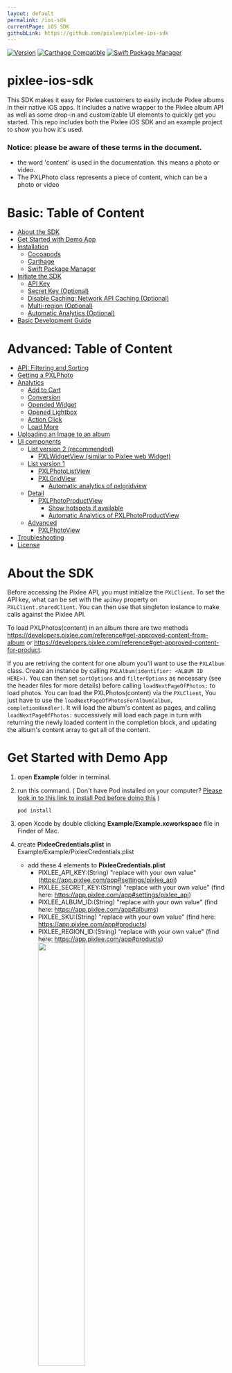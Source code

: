 ```yaml
---
layout: default
permalink: /ios-sdk
currentPage: iOS SDK
githubLink: https://github.com/pixlee/pixlee-ios-sdk
---
```


[![Version](https://img.shields.io/cocoapods/v/PixleeSDK.svg?style=flat)](https://cocoapods.org/pods/PixleeSDK)
[![Carthage Compatible](https://img.shields.io/badge/Carthage-compatible-4BC51D.svg?style=flat-square)](https://github.com/Carthage/Carthage)
[![Swift Package Manager](https://img.shields.io/badge/Swift_Package_Manager-compatible-orange?style=flat-square)](https://img.shields.io/badge/Pixlee-iOS-SDK-compatible-orange?style=flat-square)

# pixlee-ios-sdk

This SDK makes it easy for Pixlee customers to easily include Pixlee albums in their native iOS apps. It includes a native wrapper to the Pixlee album API as well as some drop-in and customizable UI elements to quickly get you started. This repo includes both the Pixlee iOS SDK and an example project to show you how it's used.

### Notice: please be aware of these terms in the document.

- the word 'content' is used in the documentation. this means a photo or video.
- The PXLPhoto class represents a piece of content, which can be a photo or video

# Basic: Table of Content

- [About the SDK](#About-the-SDK)
- [Get Started with Demo App](#Get-Started-with-Demo-App)
- [Installation](#Installation)
  - [Cocoapods](#cocoapods)
  - [Carthage](#carthage)
  - [Swift Package Manager](#Swift-Package-Manager)
- [Initiate the SDK](#Initiate-the-SDK)
  - [API Key](#api-key)
  - [Secret Key (Optional)](#secret-key-optional)
  - [Disable Caching: Network API Caching (Optional)](#disable-caching-network-api-caching--optional)
  - [Multi-region (Optional)](#multi-region-optional)
  - [Automatic Analytics (Optional)](#automatic-analytics-optional)
- [Basic Development Guide](#basic-development-guide)

# Advanced: Table of Content

- [API: Filtering and Sorting](#api-filtering-and-sorting)
- [Getting a PXLPhoto](#getting-a-pxlphoto)
- [Analytics](#Analytics)
  - [Add to Cart](#Add-to-Cart)
  - [Conversion](#Conversion)
  - [Opended Widget](#Opended-Widget)
  - [Opened Lightbox](#Opened-Lightbox)
  - [Action Click](#Action-Click)
  - [Load More](#Load-More)
- [Uploading an Image to an album](#Uploading-an-Image-to-an-album)
- [UI components](#UI-components)
  - [List version 2 (recommended)](#list-version-2-recommended)
    - [PXLWidgetView (similar to Pixlee web Widget)](#pxlwidgetview-similar-to-pixlee-web-widget)
  - [List version 1](#list-version-1)
    - [PXLPhotoListView](#PXLPhotoListView)
    - [PXLGridView](#PXLGridView)
      - [Automatic analytics of pxlgridview](#automatic-analytics-of-pxlgridview)
  - [Detail](#detail)
    - [PXLPhotoProductView](#pxlphotoproductview)
      - [Show hotspots if available](#show-hotspots-if-available)
      - [Automatic Analytics of PXLPhotoProductView](#automatic-analytics-of-pxlphotoproductview)
  - [Advanced](#advanced)
    - [PXLPhotoView](#pxlphotoview)
- [Troubleshooting](#Troubleshooting)
- [License](#License)

# About the SDK

Before accessing the Pixlee API, you must initialize the `PXLClient`. To set the API key, what can be set with the `apiKey` property on `PXLClient.sharedClient`. You can then use that singleton instance to make calls against the Pixlee API.

To load PXLPhotos(content) in an album there are two methods https://developers.pixlee.com/reference#get-approved-content-from-album or https://developers.pixlee.com/reference#get-approved-content-for-product.

If you are retriving the content for one album you'll want to use the `PXLAlbum` class. Create an instance by calling `PXLAlbum(identifier: <ALBUM ID HERE>)`. You can then set `sortOptions` and `filterOptions` as necessary (see the header files for more details) before calling `loadNextPageOfPhotos:` to load photos.
You can load the PXLPhotos(content) via the `PXLClient`, You just have to use the `loadNextPageOfPhotosForAlbum(album, completionHandler)`. It will load the album's content as pages, and calling `loadNextPageOfPhotos:` successively will load each page in turn with returning the newly loaded content in the completion block, and updating the album's content array to get all of the content.

# Get Started with Demo App

1. open **Example** folder in terminal.
2. run this command. ( Don't have Pod installed on your computer? [Please look in to this link to install Pod before doing this](https://guides.cocoapods.org/using/getting-started.html) )
   ```
   pod install
   ```
3. open Xcode by double clicking **Example/Example.xcworkspace** file in Finder of Mac.
4. create **PixleeCredentials.plist** in Example/Example/PixleeCredentials.plist

   - add these 4 elements to **PixleeCredentials.plist**
     - PIXLEE_API_KEY:(String) "replace with your own value" (https://app.pixlee.com/app#settings/pixlee_api)
     - PIXLEE_SECRET_KEY:(String) "replace with your own value" (find here: https://app.pixlee.com/app#settings/pixlee_api)
     - PIXLEE_ALBUM_ID:(String) "replace with your own value" (find here: https://app.pixlee.com/app#albums)
     - PIXLEE_SKU:(String) "replace with your own value" (find here: https://app.pixlee.com/app#products)
     - PIXLEE_REGION_ID:(String) "replace with your own value" (find here: https://app.pixlee.com/app#products)
       <img src="doc/img/edit_pixlee_credentials.png" width="50%">

5. in Xcode, run the app by clicking **Product> Run** in the menu bar or by pressing **Command + R** on you keyboard.

# Installation

You can choose one of these two options to add the SDK to your app. Plase replace `PixleeSDK version` with [![Version](https://img.shields.io/cocoapods/v/PixleeSDK.svg?style=flat)](https://cocoapods.org/pods/PixleeSDK).

### Cocoapods

[CocoaPods](https://cocoapods.org) is a dependency manager for Cocoa projects. For usage and installation instructions, visit their website. To integrate Alamofire into your Xcode project using CocoaPods, specify it in your `Podfile`:

```ruby
target 'MyApp' do
  pod 'PixleeSDK', '~> <PixleeSDK version like 2.5.1>' (Replace with current version, you can find the current version at https://github.com/pixlee/pixlee-ios-sdk/releases)
end
```

### Carthage

[Carthage](https://github.com/Carthage/Carthage) is a decentralized dependency manager that builds your dependencies and provides you with binary frameworks. To integrate Alamofire into your Xcode project using Carthage, specify it in your `Cartfile`:

```ogdl
github "pixlee/pixlee-ios-sdk" ~> <PixleeSDK version like 2.5.1>
```

### Swift Package Manager

The [Swift Package Manager](https://swift.org/package-manager/) is a tool for automating the distribution of Swift code and is integrated into the `swift` compiler. It is in early development, but Alamofire does support its use on supported platforms.

Once you have your Swift package set up, adding Alamofire as a dependency is as easy as adding it to the `dependencies` value of your `Package.swift`.

```swift
dependencies: [
    .package(url: "https://github.com/pixlee/pixlee-ios-sdk.git", .upToNextMajor(from: "<PixleeSDK version like 2.5.1>"))
]
```

# Initiate the SDK

### Sample

```swift
#!swift
PXLClient.sharedClient.apiKey = your api key
PXLClient.sharedClient.secretKey = your secret key // (Optional) <----- use this if you use analytics or image-upload
PXLClient.sharedClient.disableCaching = true // (Optional) don't use cache
PXLClient.sharedClient.regionId = your region id // (Optional) <--- set it if you use multi-region.
PXLClient.sharedClient.autoAnalyticsEnabled = true // (Optional) <----- This activates this auto-analytics on PXLGridView and PXLPhotoProductView

```

### API key

- Where to get Pixlee API credentials? visit here: https://app.pixlee.com/app#settings/pixlee_api
- add your Pixlee API key.
  ```swift
  #!swift
  PXLClient.sharedClient.apiKey = apiKey
  ```

### Secret Key (Optional)

- add your Secret Key if you are making POST requests.
  ```swift
  #!swift
  PXLClient.sharedClient.secretKey = secretKey
  ```

### Disable Caching: Network API Caching (Optional)

- We've seen issues with the phones caching the requests. So if you want you can enable the network API caching by setting `PXLClient`'s `disableCaching` property to `false`. The default is disabled (disableCaching=true).
  ```swift
  #!swift
  PXLClient.sharedClient.disableCaching = true // don't use cache
  PXLClient.sharedClient.disableCaching = false // use cache
  ```

### Multi-region (Optional)

- if you use multi-region, you can set your region id here to get photos, a photo, and products available in the region.
  ```swift
  #!swift
  PXLClient.sharedClient.regionId = your region id <--- set it if you use multi-region.
  ```

### Automatic Analytics (Optional)

```swift
#!swift
PXLClient.sharedClient.autoAnalyticsEnabled = true // (Optional) <----- This activates this auto-analytics on PXLGridView and PXLPhotoProductView
```

- This is to delegate this SDK to fire necessary analytics events for you. If you don't want to use this, you can just ignore this part.
- if you use PXLGridView, you need an extra setting [Document: Automatic analytics of PXLGridView](#automatic-analytics-of-pxlgridview).
- Which analytics do we fire for you?:
  - `loadmore` event: when you use `PXLClient.sharedClient.loadNextPageOfPhotosForAlbum(album: album)` and load the second or the next pages, we fire `loadmore` events for you.
  - `openedWidget` event: if you implemente [Document: Automatic analytics of PXLGridView](#automatic-analytics-of-pxlgridview) and try to display the PXLGridView with a number of PXLPhotos on the screen we fire `openedWidget`.
  - `widgetVisible` event: if you implemente [Document: Automatic analytics of PXLGridView](#automatic-analytics-of-pxlgridview) and try to display the PXLGridView with a number of PXLPhotos on the screen we fire `widgetVisible`.
  - `openedLightbox` event: when you display [PXLPhotoProductView](#automatic-analytics-of-pxlphotoproductview) with a PXLPhoto on the screen, we fire `openedLightbox`.
- **Notice**: you can see the fired events on the console. If there's a problem of your setting, you can see error messages we display in the console.

# Basic Development Guide

- With this guide, you can use our UI Components and quickly implement most features of the SDK on your app.
- However, if you're looking for firing the APIs to get the content and present them into your own UI, please check out [API: Filtering and Sorting](#api-filtering-and-sorting).

### Step 1: Initiate the SDK and Auto Analytics

```swift
PXLClient.sharedClient.apiKey = your api key
PXLClient.sharedClient.secretKey = your secret key // (Optional) <----- use this if you use analytics or image-upload
PXLClient.sharedClient.regionId = your region id // (Optional) <--- set it if you use multi-region.
PXLClient.sharedClient.autoAnalyticsEnabled = true // make sure this is true
#!swift
```

### Step 2: Load List UI and its data

- implement this: [PXLWidgetView (similar to Pixlee web Widget)](#pxlwidgetview-similar-to-pixlee-web-widget)

### Step 3: Load Detail UI

- implement this: [PXLPhotoProductView](#pxlphotoproductview)
- Not that you need to make sure that PXLPhotoProductView should be loaded when a cell of PXLWidgetView is clicked. You can get examples in the demo app in this project.

# API: Filtering and Sorting

Information on the filters and sorts available are here: https://developers.pixlee.com/reference#consuming-content

As of now, the following filters are supported by SDK:

```swift
min_instagram_followers
min_twitter_followers
denied_photos
starred_photos
flagged_photos (Note: false is equivalent to null here.)
deleted_photos
has_permission (Note: false is equivalent to null here.)
has_product
in_stock_only (Note: false is equivalent to null here.)
content_source
content_type
filter_by_subcaption
has_action_link
submitted_date_start
submitted_date_end
in_categories
computer_vision
filter_by_location
filter_by_radius
```

The following sorts are supported by SDK:

```swift
recency - The date the content was collected.
random - Randomized.
pixlee_shares - Number of times the content was shared from a Pixlee widget.
pixlee_likes - Number of likes the content received from a Pixlee widget.
popularity - Popularity of the content on its native platform.
dynamic - Our "secret sauce" -- a special sort that highlights high performance content and updates according to the continued performance of live content.
```

#### Example

```swift

//=========================================================
//These parameters are examples. Please adjust, add or remove them during implementation.
//=========================================================

PXLClient.sharedClient.apiKey = <your api key>
PXLClient.sharedClient.secretKey = <your secret key>

// Added regionId to get the currency of the specific region when searching for photos of an album. Here's how you can use it.
// note: - note: you can get the right currencies of your products by adding regionId here
PXLClient.sharedClient.regionId = <your region id> <--- set it if you use multi-region.

//Create an Instance of Album with the Identifier
let album = PXLAlbum(identifier: PXLAlbumIdentifier)

// Create and set filter options on the album.
album.filterOptions = PXLAlbumFilterOptions(minInstagramFollowers: 1)

let dateString = "20190101"
let dateFormatter = DateFormatter()
dateFormatter.dateFormat = "yyyyMMdd"
let date = dateFormatter.date(from: dateString)
filterOptions = filterOptions.changeSubmittedDateStart(newSubmittedDateStart: date)

//These parameters are examples. Please adjust, add or remove them during implementation.
album.filterOptions = filterOptions;

// Create and set sort options on the album.
album.sortOptions = PXLAlbumSortOptions(sortType: .Recency, ascending: false)
album.perPage = 100;

PXLClient.sharedClient.loadNextPageOfPhotosForAlbum(album: album) { photos, error in
    guard error == nil else {
        print("There was an error during the loading \(String(describing: error))")
        return
    }
    //Use your content array here
    print("New content loaded: \(photos)")
}

```

If you are retriving the content for a sku you'll want to use the `PXLAlbum` class. Create an instance by calling `PXLAlbum(sku:<SKU ID HERE>)`. As the same as with identifier, you can then set `sortOptions` and `filterOptions` as necessary (see the header files for more details) before calling `loadNextPageOfPhotos:` to load photos.
You can load the content via the `PXLClient`, You just have to use the `loadNextPageOfPhotosForAlbum(album, completionHandler)`. It will load the album's content as pages, and calling `loadNextPageOfPhotos:` successively will load each page in turn with returning the newly loaded content in the completion block, and updating the album's content array to get all of the photos.

#### Example

```swift

//=========================================================
//These parameters are examples. Please adjust, add or remove them during implementation.
//=========================================================

PXLClient.sharedClient.apiKey = <your api key>
PXLClient.sharedClient.secretKey = <your secret key>

// Added regionId to get the currency of the specific region when searching for photos of an album. Here's how you can use it.
// note: - note: you can get the right currencies of your products by adding regionId here
PXLClient.sharedClient.regionId = <your region id> <--- set it if you use multi-region.

//Create an Instance of Album with the SKU Identifier
let album = PXLAlbum(identifier: PXLSkuAlbumIdentifier)

// Create and set filter options on the album.
let dateString = "20190101"
let dateFormatter = DateFormatter()
dateFormatter.dateFormat = "yyyyMMdd"
let date = dateFormatter.date(from: dateString)
filterOptions = PXLAlbumFilterOptions(submittedDateStart: date)

//These parameters are examples. Please adjust, add or remove them during implementation.
album.filterOptions = filterOptions;

// Create and set sort options on the album.
album.sortOptions = PXLAlbumSortOptions(sortType: .random, ascending: false)
album.perPage = 100;

PXLClient.sharedClient.loadNextPageOfPhotosForAlbum(album: album) { photos, error in
    guard error == nil else {
        print("There was an error during the loading \(String(describing: error))")
        return
    }
    //Use your content array here
    print("New content loaded: \(photos)")
}

```

#### Notes

Additionally, you can control how an album loads its data using `PXLAlbumFilterOptions` and `PXLAlbumSortOptions`. To use these, create a new instance with `PXLAlbumFilterOptions()` or `PXLAlbumSortOptions(sortType:SortType, ascending:Boolean)`, set the necessary properties, and then set those objects to the `filterOptions` and `sortOptions` properties on your album. Make sure to set these before calling `loadNextPageOfPhotosForAlbum:`.

Once an album has loaded content from the server, it will instantiate `PXLPhoto` objects that can be consumed by your UI. `PXLPhoto` exposes all of the data for a content available through the Pixlee API and offers several image url sizes depending on your needs.

To help you quickly get started, we've also built an album view controller and content detail view controller that can be used and customized in your app. `PXLAlbumViewController` uses a `UICollectionView` to display the content in an album and includes a toggle to switch between a grid and list view. You can use the `viewControllerForAlbum` method of the class to instantiate a new view controller with the provided album object.
Example of showing the ViewController

```swift
let albumVC = PXLAlbumViewController.viewControllerForAlbum(album:album)
showViewController(VC: albumVC)
```

The album view controller is set up to automatically load more pages of content as the user scrolls, giving it an infinite scroll effect.

If a user taps on a content in the `PXLAlbumViewController`, we present a detail view with `PXLPhotoDetailViewController`. You may present a detail view yourself by instantiating an instance of `PXLPhotoDetailViewController.viewControllerForPhot` and providing the `PXLPhoto` instance property. The content detail view is configured to display:

- the large content
- the username of the poster
- a timestamp showing when the content was posted
- the platform source of the content (e.g. Instagram)
- the content's caption (if one is available)
- any products associated with that content (displayed as a horizontal list of products)
  Example of loading the detailViewController

```swift
    let photoDetailVC = PXLPhotoDetailViewController.viewControllerForPhoto(photo: photo)
    let navController = UINavigationController(rootViewController: photoDetailVC)
    present(navController, animated: true, completion: nil)
```

# Getting a PXLPhoto

If you want to make a PXLPhoto using an album photo id, you can get it using our API in the SDK like below.

```swift
var photoAlbumId = <one of you photo album ids>
if let photoAlbumId = photoAlbumId {
    _ = PXLClient.sharedClient.getPhotoWithPhotoAlbumId(photoAlbumId: photoAlbumId) { newPhoto, error in
        guard error == nil else {
            print("Error during load of image with Id \(String(describing: error))")
            return
        }
        guard let photo = newPhoto else {
            print("cannot find photo")
            return
        }
        print("New Photo: \(photo.albumPhotoId)")
    }
}
```

If you want to make a PXLPhoto using an album photo id and a region id, you can get it using our API in the SDK like below.

```swift
var photoAlbumId = <one of you photo album ids>
if let photoAlbumId = photoAlbumId {
    _ = PXLClient.sharedClient.getPhotoWithPhotoAlbumId(photoAlbumId: photoAlbumId) { newPhoto, error in
        guard error == nil else {
            print("Error during load of image with Id \(String(describing: error))")
            return
        }
        guard let photo = newPhoto else {
            print("cannot find photo")
            return
        }
        print("New Photo: \(photo.albumPhotoId)")
    }
}
```

# Analytics

If you would like to make analytics calls you can use our analytics service `PXLAnalyticsService`. What is a singleton, you can reach it as `PXLAnalyticsService.sharedAnalytics`.
To log an event. You need to instantiate the event's class what is inherited from the `PXLAnalyticsEvent` (listed available types bellow). And pass it to the analytics service's `logEvent` method.
The following events are supported by the sdk:

```swift
Add to Cart (PXLAnalyticsEventActionClicked): Call this whenever and wherever an add to cart event happens
User Completes Checkout (PXLAnalyticsEventConvertedPhoto): Call this whenever a user completes a checkout and makes a purchase
User Visits a Page with a Pixlee Widget (PXLAnalyticsEventOpenedLightBox): Call this whenever a user visits a page which as a Pixlee Widget on it
User Clicks on the Pixlee Widget (PXLAnalyticsEventOpenedWidget): Call this whenever a user clicks on an item in the Pixlee widget
PXLAlbums:  Load More (PXLAnalyticsEventLoadMoreClicked): Call this whenever a user clicks 'Load More' button on the widget

PXLPhoto: Action Link Clicked (PXLAnalyticsEventActionClicked): Call this whenever a user make an action after clicking on an item in the Pixlee widget

```

### Add to Cart

```swift
    let currency = "USD"
    let productSKU = "SL-BENJ"
    let quantity = 2
    let price = "13.0"
    let event = PXLAnalyticsEventAddCart(sku: productSKU,
        quantity: quantity,
        price: price,
        currency: currency)

     //EVENT add:cart refer to pixlee_sdk/PXLAbum.h or The Readme or https://developers.pixlee.com/docs/analytics-events-tracking-pixel-guide
    PXLAnalyticsService.sharedAnalytics.logEvent(event: event) { error in
        guard error == nil else {
            print("There was an error \(error)")
            return
        }
        print("Logged")
    }
```

### Conversion

```swift
    // Setup some constants
    let currency = "USD"
    // Product 1 example
    let productSKU = "SL-BENJ"
    let price = "13.0"
    let quantity = 2
    // product 2 example
    let productSKU2 = "AD-1324S"
    let price2 = "5.0"
    let quantity2 = 5

    let cart1 = PXLAnalyticsCartContents(price: price, productSKU: productSKU, quantity: quantity)
    let cart2 = PXLAnalyticsCartContents(price: price2, productSKU: productSKU2, quantity: quantity2)
    let quantityTotal = 7
    let orderId = 234232
    let cartTotal = "18.0"

    let cartContents = [cart1, cart2]

    //EVENT converted: refers to pixlee_sdk/PXLAbum.h or The Readme or https://developers.pixlee.com/docs/analytics-events-tracking-pixel-guide
    let event = PXLAnalyticsEventConvertedPhoto(cartContents: cartContents, cartTotal: cartTotal, cartTotalQuantity: quantityTotal, orderId: orderId, currency: currency)

    PXLAnalyticsService.sharedAnalytics.logEvent(event: event) { error in
        guard error == nil else {
            print("There was an error \(error)")
            return
        }
        print("Logged")
    }
```

### Opended Widget

It's important to trigger this event after the LoadNextPage event

```swift
    let album = PXLAlbum(sku: PXLSkuAlbumIdentifier)
    // If you are using  https://developers.pixlee.com/reference#get-approved-content-from-album // api/v2/album/@album_id/Photos
    // If you are using api/v2/album/sku_from
    // Refer to pixlee_sdk PXLAbum.h
    PXLClient.sharedClient.loadNextPageOfPhotosForAlbum(album: album) { _, _ in
        //It's important to trigger these events after the LoadNextPage event

        //EVENT opened:widget refer to pixlee_sdk/PXLAbum.h or The Readme or https://developers.pixlee.com/docs/analytics-events-tracking-pixel-guide
        album.triggerEventOpenedWidget(widget: .horizontal) { _ in
            print("Logged")
        }
    }
```

### Opened Lightbox

```swift
    // fire this when a PXLPhoto is displayed from your List View containing a list of PXLPhotos
    let pxlPhoto:PXLPhoto = photoFromSomewhere

    //EVENT opened:lightbox refer to pixlee_sdk/PXLAbum.h or The Readme or https://developers.pixlee.com/docs/analytics-events-tracking-pixel-guide
    pxlPhoto.triggerEventOpenedLightbox() { (error) in
        print("Logged")
    }

```

### Action Click

```swift
    PXLClient.sharedClient.getPhotoWithPhotoAlbumId(photoAlbumId: "299469263") { newPxlPhoto, error in
        guard error == nil else {
            print("Error during load of image with Id \(String(describing: error))")
            return
        }
        guard let pxlPhoto = newPxlPhoto else {
            print("cannot find pxlPhoto")
            return
        }
        print("New Photo: \(pxlPhoto.albumPhotoId)")
        if let product = pxlPhoto.products?.first, let url = product.link?.absoluteString {
            pxlPhoto.triggerEventActionClicked(actionLink: url) { _ in
                print("triggered")
            }
        }
    }
```

### Load More

```swift
    let album = PXLAlbum(sku: PXLSkuAlbumIdentifier)
    // If you are using  https://developers.pixlee.com/reference#get-approved-content-from-album // api/v2/album/@album_id/Photos
    // If you are using api/v2/album/sku_from
    // Refer to pixlee_sdk PXLAbum.h
    PXLClient.sharedClient.loadNextPageOfPhotosForAlbum(album: album) { _, _ in
        /
        album.triggerEventLoadMoreTapped { (error) in
            print("logged")
        }
    }

```

# Uploading an Image to an album

```swift
// Example
public func imagePickerController(_ picker: UIImagePickerController, didFinishPickingMediaWithInfo info: [UIImagePickerController.InfoKey: Any]) {
    guard let image = info[.editedImage] as? UIImage else {
        print("No image found")
        return
    }

    if let albumIdentifier = viewModel?.album.identifier, let albumID = Int(albumIdentifier) {
        let pxlNewImage = PXLNewImage(image: image, albumId: albumID, title: "Sample image name", email: "will.smith@gmail.com", username: "Will", approved: true, connectedUserId: nil, productSKUs: nil, connectedUser: nil)

        PXLClient.sharedClient.uploadPhoto(photo: pxlNewImage,
            progress: { percentage in
                self.applyUploadPercentage(percentage)
            },
            uploadRequest: { uploadReqest in

                let doYouWantToCancelTheRequest = false
                if doYouWantToCancelTheRequest {
                    uploadReqest?.cancel()
                }
            },
            completion: { photoId, connectedUserId, error in
                guard error == nil else {
                    print("🛑 Error while uploading image :\(error?.localizedDescription)")
                    return
                }

                guard let photoId = photoId, let connectedUserId = connectedUserId else {
                    print("🛑 Don't have photo or connectedUserID")
                    return
                }
                print("⭐️ Upload completed: photoID:\(photoId), connectedUserID:\(connectedUserId)")
            }
        )
    }
}
```

# UI components

## List Version 2 (Recommended)

### PXLWidgetView (similar to Pixlee web Widget)

- automatically fire APIs[api/v2/albums/from_sku, api/v2/albums/{album_id}/photos] to get and display photos
- automatically fire Analytics[openedWidget, widgetVisible]
- provide grid (2 columns) and list layouts

#### UI Options

For both Grid and List: load more UI (customizable color, font, text, height of the cell, padding)

- List

  - turn auto video playing on/off: play a video located at the top of the list

- Grid
  - Line Size between items
  - Header
    - Image URL
    - Customizable text

| Grid Mode                                                                | List Mode                                                                  |
| ------------------------------------------------------------------------ | -------------------------------------------------------------------------- |
| <img src="https://i.ibb.co/YWxZfJ7/ezgif-com-gif-maker.gif" width="200"> | <img src="https://i.ibb.co/ZWjVyJp/ezgif-com-gif-maker-1.gif" width="200"> |

#### Example

```swift
#!swift Your View controller
class WidgetExampleViewController: UIViewController {
    static func getInstance() -> WidgetExampleViewController {
        let vc = WidgetExampleViewController(nibName: "EmptyViewController", bundle: Bundle.main)
        return vc
    }

    var widgetView = PXLWidgetView()

    override func viewDidLoad() {
        super.viewDidLoad()
        widgetView.delegate = self
        view.addSubview(widgetView)

        if let pixleeCredentials = try? PixleeCredentials.create() {
            let albumId = pixleeCredentials.albumId
            let album = PXLAlbum(identifier: albumId)
            album.filterOptions = PXLAlbumFilterOptions(hasPermission: true, hasProduct: true)
            album.sortOptions = PXLAlbumSortOptions(sortType: .approvedTime, ascending: false)
            album.perPage = 30
            widgetView.searchingAlbum = album
        }
    }

    override func viewDidLayoutSubviews() {
        super.viewDidLayoutSubviews()
        widgetView.frame = CGRect(x: 0, y: 0, width: view.frame.size.width, height: view.frame.size.height)
    }

    /*
     // MARK: - Navigation

     // In a storyboard-based application, you will often want to do a little preparation before navigation
     override func prepare(for segue: UIStoryboardSegue, sender: Any?) {
     // Get the new view controller using segue.destination.
     // Pass the selected object to the new view controller.
     }
     */
    var videoCell: PXLGridViewCell?
}

// MARK: - Photo's click-event listeners
extension WidgetViewController: PXLPhotoViewDelegate {
    public func onPhotoButtonClicked(photo: PXLPhoto) {
        print("Action tapped \(photo.id)")
        openPhotoProduct(photo: photo)
    }

    public func onPhotoClicked(photo: PXLPhoto) {
        print("Photo Clicked \(photo.id)")
        openPhotoProduct(photo: photo)
    }

    func openPhotoProduct(photo: PXLPhoto) {
        present(PhotoProductListDemoViewController.getInstance(photo), animated: false, completion: nil)
    }
}

// MARK: Widget's UI settings and scroll events
extension WidgetViewController: PXLWidgetViewDelegate {
    func setWidgetSpec() -> WidgetSpec {
        // A example of List
        /*WidgetSpec.list(.init(cellHeight: 350,
                isVideoMutted: true,
                autoVideoPlayEnabled: true,
                loadMore: .init(cellHeight: 100.0,
                        cellPadding: 10.0,
                        text: "LoadMore",
                        textColor: UIColor.darkGray,
                        textFont: UIFont.systemFont(ofSize: UIFont.buttonFontSize),
                        loadingStyle: .gray)))*/
        // A example of Grid
        WidgetSpec.grid(
                .init(
                        cellHeight: 350,
                        cellPadding: 4,
                        loadMore: .init(cellHeight: 100.0,
                                cellPadding: 10.0,
                                text: "LoadMore",
                                textColor: UIColor.darkGray,
                                textFont: UIFont.systemFont(ofSize: UIFont.buttonFontSize),
                                loadingStyle: .gray),
                        header: .image(.remotePath(.init(headerHeight: 200,
                                headerContentMode: .scaleAspectFill,
                                headerGifUrl: "https://media0.giphy.com/media/CxQw7Rc4Fx4OBNBLa8/giphy.webp")))))
    }

    func setWidgetType() -> String {
        "replace_this_with_yours"
    }

    func setupPhotoCell(cell: PXLGridViewCell, photo: PXLPhoto) {
        if photo.isVideo {
            videoCell = cell
        }
        // Example(all elements) : cell.setupCell(photo: photo, title: "Title", subtitle: "subtitle", buttonTitle: "Button", configuration: PXLPhotoViewConfiguration(cropMode: .centerFill), delegate: self)
        cell.setupCell(photo: photo, title: nil, subtitle: nil, buttonTitle: nil, configuration: PXLPhotoViewConfiguration(cropMode: .centerFill), delegate: self)
    }

    func scrollViewDidScroll(_ scrollView: UIScrollView) {

    }
}
```

## List Version 1

### PXLPhotoListView

- Infinite scrolling list from the given PXLPhoto objects. It create PXLPhotoView views with an infinite scrolling UITableView. You have to add an array of PXLPhoto objects.
  ```swift
  //Basic Example
  ...
      var photoView = PXLPhotoListView()
      photoView.delegate = self
      photoView.frame = view.frame
      view.addSubview(photoView)
      photoView.items = [Array Of Photos]
  }
  ```

### PXLGridView

| one photo in a row                              | two photos in a row                                  |
| ----------------------------------------------- | ---------------------------------------------------- |
| <img src="doc/gif/PXLGridView.gif" width="50%"> | <img src="doc/gif/PXLGridViewMulti.gif" width="50%"> |

Grid view with lots of customizable features, where the cells are PXLPhotoViews. You have to implement the `PXLGridViewDelegate` to customize the grid.

#### Customization options

- `cellHeight`: Height of the cells
- `cellPadding`: Padding between the cells and rows
- `isMultipleColumnsEnabled`: Two columns if true, if false then only one column
- `isHighlightingEnabled`: Should change the opacity of the view highlighting the top element in the view
- `isInfiniteScrollingEnabled`: If we want to have infinite scrolling
- `setupPhtoCell(cellPXLGridViewCell: photo:PXLPhoto)`: Here, you can customize your cell like in the basic example of `PXLPhotoView`.

#### Optional options

- `headerTitle`: Title of the header
- `headerGifName`: Name of header gif image bundled in the application
- `headerGifUrl`: Url of the header gif image
- `headerHeight`: Height of the header
- `headerGifContentMode`: Content mode of the header gif images
- `headerTitleFont`: Font of the header title
- `headerTitleColor`: Color of the header title

#### Example of PXLGridView

```swift
//Basic Example
override func viewDidLoad() {
    PXLClient.sharedClient.apiKey = your api key
    PXLClient.sharedClient.secretKey = your secret key
    PXLClient.sharedClient.autoAnalyticsEnabled = false
    PXLClient.sharedClient.regionId = your region id <--- set it if you use multi-region.

    var gridView = PXLGridView()
    photoView.delegate = self
    gridView.frame = self.view.bounds
    gridView.delegate = self
    view.addSubview(gridView)
    gridView.items = [Array Of Photos]
}

extension AutoUIImageListViewController: PXLPhotoViewDelegate {
    public func onPhotoButtonClicked(photo: PXLPhoto) {
        print("Action tapped \(photo.id)")
        openPDP(photo: photo)
    }

    public func onPhotoClicked(photo: PXLPhoto) {
        print("Photo Clicked \(photo.id)")
        openPDP(photo: photo)
    }

    func openPDP(photo: PXLPhoto) {
        present(PhotoProductListDemoViewController.getInstance(photo), animated: false, completion: nil)
    }
}

extension AutoUIImageListViewController: PXLGridViewDelegate {
    func isVideoMutted() -> Bool {
        false
    }

    func cellsHighlighted(cells: [PXLGridViewCell]) {
        //        print("Highlighted cells: \(cells)")
    }

    func setupPhotoCell(cell: PXLGridViewCell, photo: PXLPhoto) {
        if let index = pxlGridView.items.firstIndex(of: photo) {
            cell.setupCell(photo: photo, title: "[album photo id: \(photo.albumPhotoId)]\n[album id: \(photo.albumId)] in", subtitle: "Click to Open", buttonTitle: "PXLPhotoProductView", configuration: PXLPhotoViewConfiguration(enableVideoPlayback: true, cropMode: .centerFit), delegate: self)
        }
    }

    public func cellHeight() -> CGFloat {
        return 350
    }

    func cellPadding() -> CGFloat {
        return 8
    }

    func isMultipleColumnEnabled() -> Bool {
        return false
    }

    func isHighlightingEnabled() -> Bool {
        return false
    }

    func isInfiniteScrollEnabled() -> Bool {
        return false
    }

    func scrollViewDidScroll(_ scrollView: UIScrollView) {
        // This is an example of how to load more photos as you swipe up to go to the bottom of the scroll. You can use our own way of doing this.
        if scrollView == pxlGridView.collectionView && !pxlGridView.items.isEmpty {
            let unseenHeight = scrollView.contentSize.height - (scrollView.contentOffset.y + scrollView.frame.height)
            // this [single page's height * singlePageRatio] pixels of the remaining scrollable height is used for smooth scroll while retrieving photos from the server.
            let singlePageRatio = CGFloat(2.0)
            if unseenHeight < (scrollView.frame.height * singlePageRatio) {
                loadPhotos()
            }
        }
    }
}

```

#### Automatic Analytics of PXLGridView

- If you want to delegate firing 'VisibleWidget' and 'OpenedWidget' analytics event to PXLGridView, use this code. On the other hand, if you want to manually fire the two events, you don't use this and do need to implement our own analytics codes. Please check out AutoUIImageListViewController.swift to get the sample codes.
- **[Important] Please be aware of giving the same instance of PXLAlbum that you created to retrieve the list of PXLPhotos to send the correct album information to the analytics server.**

```swift
#!swift
let album: PXLAlbum
override func viewDidLoad() {
    PXLClient.sharedClient.apiKey = your api key
    PXLClient.sharedClient.secretKey = your secret key
    PXLClient.sharedClient.autoAnalyticsEnabled = true <----- This activates this feature
    PXLClient.sharedClient.regionId = your region id <--- set it if you use multi-region.

    var gridView = PXLGridView()
    ...
    pxlGridView.autoAnalyticsDelegate = self <-- MUST be implemented
    ...
}

// this must be implemented to use this feature
extension AutoUIImageListViewController: PXLGridViewAutoAnalyticsDelegate {
    func setupAlbumForAutoAnalytics() -> (album: PXLAlbum, widgetType: String) {
        (album, "customized_widget_type")
    }
}
```

## Detail

### PXLPhotoProductView

<img src="doc/gif/PXLPhotoProductView.gif" width="20%">

- You can load this view with a specific `PXLPhoto` object. It is capable of playing a video or showing an image, with the products provided with the image. It also has a delegate (`PXLPhotoProductDelegate`), what can tell you if the users tapped on the product, or they would like to buy the product, it has a bookmarking feature included. With the delegate you can provide witch products are already bookmarked and keep the list updated after the bookmark button taps.
- To start playing video use the `playVideo()` and to stop playing use the `stopVideo()` methods, to mute / unmute the playbacks volume use the `mutePlayer(muted:Bool)` method.
- You can use and customize the **_close button_** on the view with the following methods:

  - `closeButtonImage` : Sets the image for the close button. Default is an close x image
  - `closeButtonBackgroundColor`: Background color of the close button. Default is clear color.
  - `closeButtonTintColor`: Tint color of the close button, the image will get this tint color. Default: white
  - `closeButtonCornerRadius`: Corner radius of the close button. Default is 22, what is the perfect circle.
  - `hideCloseButton`: Set to true if you don't need the close button on the view

- You can use and customize the **_mute button_** on the view with the following methods:

  - `muteButtonOnImage` : Sets the on image for the mute button.
  - `muteButtonOffImage` : Sets the off image for the mute button.
  - `muteButtonBackgroundColor`: Background color of the mute button. Default is clear color.
  - `muteButtonTintColor`: Tint color of the mute button, the image will get this tint color. Default: white
  - `muteButtonCornerRadius`: Corner radius of the mute button. Default is 22, what is the perfect circle.
  - `hideMuteButton`: Set to true if you don't need the mute button on the view

    ```swift
    //Basic Example
    ...
        let widget = PXLPhotoProductView.widgetForPhoto(photo: photo, delegate: self, ...)
        widget.frame = self.view.frame
        self.view.addSubview(widget.view)
    }
    //Show modally with animation example
    ...
        let widget = PXLPhotoProductView.widgetForPhoto(photo: photo, delegate: self, ...)
        widget.showModally(hostView: self.view, animated:true)
    }
    ```

#### Show hotspots if available

- If a certain content has hotspots data in PXLPhoto.boundingBoxProducts, you can display the hotspots on the UI with this option.

```swift
#!swift
let widget = PXLPhotoProductView.widgetForPhoto(
    ...
    showHotspots: true,
    ...)
```

#### Automatic Analytics of PXLPhotoProductView

- If you want to delegate firing `OpenLightbox` analytics event to PXLPhotoProductView, use this code. On the other hand, if you want to manually fire the event, you don't use this and implement our own analytics codes. Please check out PhotoProductListDemoViewController.swift to get the sample codes.

  ```swift
  #!swift
  PXLClient.sharedClient.apiKey = your api key
  PXLClient.sharedClient.secretKey = your secret key
  PXLClient.sharedClient.autoAnalyticsEnabled = true <----- This activates this feature
  PXLClient.sharedClient.regionId = your region id <--- set it if you use multi-region.

  let widget = PXLPhotoProductView.widgetForPhoto(photo: photo, delegate: self)

  ...
  ```

## Advanced

### PXLPhotoView

- Showing a content with a title, subtitle, and an action button. You can customize the look of the PXLPhotoView, with setting up the `PXLPhotoViewConfiguration`. Implement the delegate (`PXLPhotoViewDelegate`) to know about the content clicked and the action button click events.
- To start playing video use the `playVideo()` and to stop playing use the `stopVideo()` methods, to mute / unmute the playbacks volume use the `mutePlayer(muted:Bool)` method.
  ```swift
  //Basic Example
  ...
      let photoView = PXLPhotoView(frame:CGRectMake(0,0,200,80), photo:PXLPhoto, title:"Photo Title", subtitle:"Subtitle for it", buttonTitle:"Open it", buttonImage:UIImage(named:"Open button"))
      self.view.addSubview(photoView)
  }
  ```

#### PXLPhotoViewConfiguration

Configurator class for the PXLPhotoView.
Configuration options:

- `textColor:UIColor` : Color of the texts
- `titleFont:UIFont`: Font for the title
- `subtitleFont:UIFont`: Font for the subtitle
- `buttonFont:UIFont`: Font for the button
- `buttonImage:UIImage`: Image for the button
- `buttonBorderWidth:CGFloat`: Border width for the button
- `enableVideoPlayback:Bool`: Should play videos or not
- `delegate:PXLPhotoViewDelegate`: Delegate
- `cropMode:PXLPhotoCropMode`: Image/ Video crop mode

# Troubleshooting

If you get an error running `carthage update` on osx please clear your carthage cache by doing
`rm -rf ~/Library/Caches/org.carthage.CarthageKit`.

# Libraries

- [InfiniteLayout](https://github.com/arnauddorgans/InfiniteLayout) is used to implement the infinite scroll in the SDK.
  - you can enable and disable the feature with **PXLGridViewDelegate.isInfiniteScrollEnabled: true / false**

# License

- pixlee-ios-sdk is available under the MIT license.
- [InfiniteLayout](https://github.com/arnauddorgans/InfiniteLayout) is available under the MIT license.
